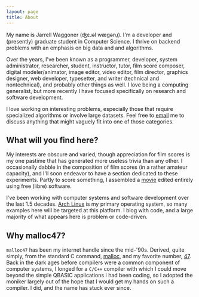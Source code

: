 ```yaml
---
layout: page
title: About
---
```


My name is Jarrell Waggoner (ʤɛɹәl wægәnɹ̩).  I'm a developer and
(presently) graduate student in Computer Science.  I thrive on backend
problems with an emphasis on big data and and algorithms.

Over the years, I've been known as a programmer, developer, system
administrator, researcher, student, instructor, tutor, film score
composer, digital modeler/animator, image editor, video editor, film
director, graphics designer, web developer, typesetter, and writer
(technical and nontechnical), and probably other things as well. I
love being a computing generalist, but more recently I have focused
specifically on research and software development.

I love working on interesting problems, especially those that require
specialized algorithms or involve large datasets.  Feel free to
[email](mailto:malloc47@gmail.com) me to discuss anything that might
vaguely fit into one of those categories.

## What will you find here?

My interests are obscure and varied, though appreciation for film
scores is my one pastime that has generated more useless trivia than
any other. I occasionally dabble in the composition of film scores (in
a rather amateur capacity), and I'll soon endeavor to have a section
dedicated to these experiments.  Partly to score something, I
assembled a [movie](http://www.youtube.com/watch?v=l7jBdt6MVw4 "Fit
For Society") edited entirely using free (libre) software.

I've been working with computer systems and software development over
the last 1.5 decades.  [Arch Linux](http://www.archlinux.org/) is my
primary operating system, so many examples here will be targeted at
this platform.  I blog with code, and a large majority of what appears
here is problem or code-driven.  

## Why malloc47?

`malloc47` has been my internet handle since the mid-'90s. Derived,
quite simply, from the standard C command,
[malloc](http://en.wikipedia.org/wiki/Malloc), and my favorite number,
[47](http://www.47.net/47society/).  Back in the dark ages before
compilers were a common component of computer systems, I longed for a
`C/C++` compiler with which I could move beyond the simple QBASIC
applications I had been coding, so I adopted the moniker largely out
of the hope that I would get my hands on such a compiler.  I did, and
the name has stuck ever since.
